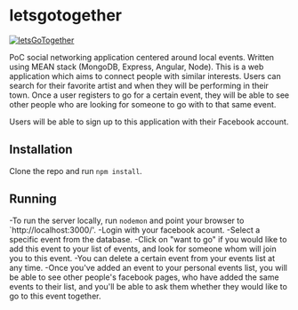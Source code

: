 # letsgotogether

[![letsGoTogether](http://i.imgur.com/A7WZ3b7.png)](https://vimeo.com/226357040 "Lets Go Together - Click to Watch!")

PoC social networking application centered around local events. Written using MEAN stack (MongoDB, Express, Angular, Node).
This is a web application which aims to connect people with similar interests. Users can search for their favorite artist and when they will be performing in their town. Once a user registers to go for a certain event, they will be able to see other people who are looking for someone to go with to that same event.

Users will be able to sign up to this application with their Facebook account.


## Installation

Clone the repo and run `npm install`.


## Running

-To run the server locally, run `nodemon` and point your browser to `http://localhost:3000/'.
-Login with your facebook acount.
-Select a specific event from the database.
-Click on "want to go" if you would like to add this event to your list of events, and look for someone whom will join you to this event.
-You can delete a certain event from your events list at any time.
-Once you've added an event to your personal events list, you will be able to see other people's facebook pages, who have added the same events to their list, and you'll be able to ask them whether they would like to go to this event together.



